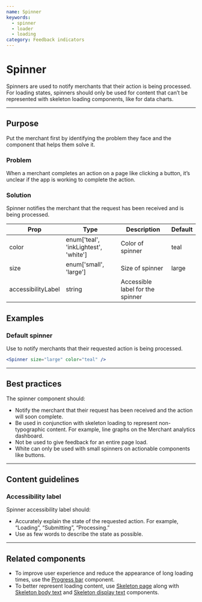 ```yaml
---
name: Spinner
keywords:
  - spinner
  - loader
  - loading
category: Feedback indicators
---
```


# Spinner

Spinners are used to notify merchants that their action is being processed. For loading states, spinners should only be used for content that can’t be represented with skeleton loading components, like for data charts.

---

## Purpose

Put the merchant first by identifying the problem they face and the component that helps them solve it.

### Problem

When a merchant completes an action on a page like clicking a button, it’s unclear if the app is working to complete the action.

### Solution

Spinner notifies the merchant that the request has been received and is being processed.

| Prop  | Type   | Description | Default |
| ---   | ---    | ---     | ---     |
| color | enum['teal', 'inkLightest', 'white'] | Color of spinner | teal
| size  | enum['small', 'large'] | Size of spinner | large
| accessibilityLabel | string | Accessible label for the spinner |

## Examples

### Default spinner

Use to notify merchants that their requested action is being processed.

```jsx
<Spinner size="large" color="teal" />
```

---

## Best practices

The spinner component should:

* Notify the merchant that their request has been received and the action will soon complete.
* Be used in conjunction with skeleton loading to represent non-typographic content. For example, line graphs on the Merchant analytics dashboard.
* Not be used to give feedback for an entire page load.
* White can only be used with small spinners on actionable components like buttons.

---

## Content guidelines

### Accessibility label

Spinner accessibility label should:

* Accurately explain the state of the requested action. For example, “Loading”, “Submitting”, “Processing.”
* Use as few words to describe the state as possible.

---

## Related components

* To improve user experience and reduce the appearance of long loading times, use the [Progress bar](/components/feedback-indicators/progress-bar) component.
* To better represent loading content, use [Skeleton page](/components/feedback-indicators/skeleton-page) along with [Skeleton body text](/components/feedback-indicators/skeleton-body-text) and [Skeleton display text](/components/feedback-indicators/skeleton-display-text) components.
